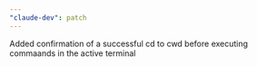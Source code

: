 ```yaml
---
"claude-dev": patch
---
```


Added confirmation of a successful cd to cwd before executing commaands in the active terminal

